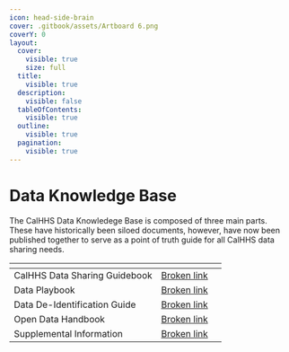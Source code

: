 ```yaml
---
icon: head-side-brain
cover: .gitbook/assets/Artboard 6.png
coverY: 0
layout:
  cover:
    visible: true
    size: full
  title:
    visible: true
  description:
    visible: false
  tableOfContents:
    visible: true
  outline:
    visible: true
  pagination:
    visible: true
---
```


# Data Knowledge Base

The CalHHS Data Knowledege Base is composed of three main parts. These have historically been siloed documents, however, have now been published together to serve as a point of truth guide for all CalHHS data sharing needs.

<table data-card-size="large" data-view="cards"><thead><tr><th></th><th data-type="content-ref"></th><th data-hidden></th></tr></thead><tbody><tr><td>CalHHS Data Sharing Guidebook</td><td><a href="broken-reference">Broken link</a></td><td></td></tr><tr><td>Data Playbook</td><td><a href="broken-reference">Broken link</a></td><td></td></tr><tr><td>Data De-Identification Guide</td><td><a href="broken-reference">Broken link</a></td><td></td></tr><tr><td>Open Data Handbook</td><td><a href="broken-reference">Broken link</a></td><td></td></tr><tr><td>Supplemental Information</td><td><a href="broken-reference">Broken link</a></td><td></td></tr></tbody></table>

